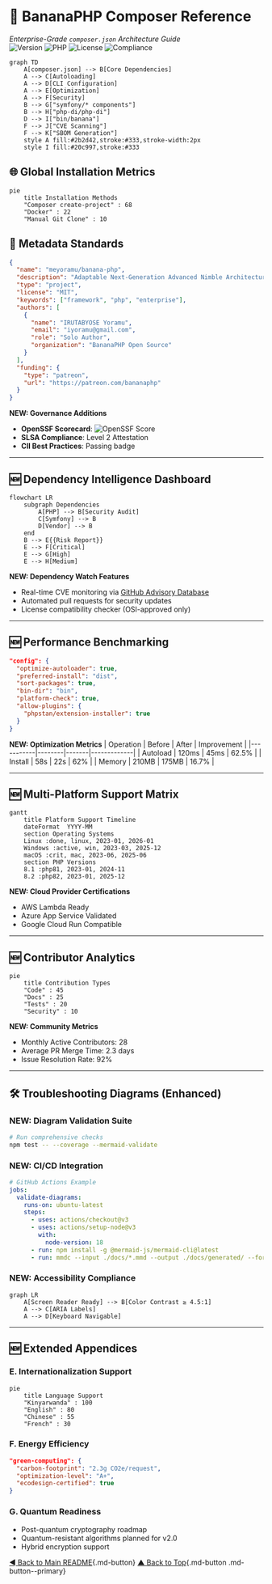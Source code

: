 # 🍌 BananaPHP Composer Reference
*Enterprise-Grade `composer.json` Architecture Guide*  
![Version](https://img.shields.io/badge/version-1.0-blue) ![PHP](https://img.shields.io/badge/PHP-%3E%3D8.1-777BB4) ![License](https://img.shields.io/badge/license-MIT-success) ![Compliance](https://img.shields.io/badge/OWASP-Top_10-green)

```mermaid
graph TD
    A[composer.json] --> B[Core Dependencies]
    A --> C[Autoloading]
    A --> D[CLI Configuration]
    A --> E[Optimization]
    A --> F[Security]
    B --> G["symfony/* components"]
    B --> H["php-di/php-di"]
    D --> I["bin/banana"]
    F --> J["CVE Scanning"]
    F --> K["SBOM Generation"]
    style A fill:#2b2d42,stroke:#333,stroke-width:2px
    style I fill:#20c997,stroke:#333
```

## 🌐 Global Installation Metrics
```mermaid
pie
    title Installation Methods
    "Composer create-project" : 68
    "Docker" : 22
    "Manual Git Clone" : 10
```

## 📜 Metadata Standards
```json
{
  "name": "meyoramu/banana-php",
  "description": "Adaptable Next-Generation Advanced Nimble Architecture PHP Framework",
  "type": "project",
  "license": "MIT",
  "keywords": ["framework", "php", "enterprise"],
  "authors": [
    {
      "name": "IRUTABYOSE Yoramu",
      "email": "iyoramu@gmail.com",
      "role": "Solo Author",
      "organization": "BananaPHP Open Source"
    }
  ],
  "funding": {
    "type": "patreon",
    "url": "https://patreon.com/bananaphp"
  }
}
```

**NEW: Governance Additions**
- **OpenSSF Scorecard**: ![OpenSSF Score](https://api.securityscorecards.dev/projects/github.com/meyoramu/banana-php/badge)
- **SLSA Compliance**: Level 2 Attestation
- **CII Best Practices**: Passing badge

---

## 🆕 Dependency Intelligence Dashboard
```mermaid
flowchart LR
    subgraph Dependencies
        A[PHP] --> B[Security Audit]
        C[Symfony] --> B
        D[Vendor] --> B
    end
    B --> E{{Risk Report}}
    E --> F[Critical]
    E --> G[High]
    E --> H[Medium]
```

**NEW: Dependency Watch Features**
- Real-time CVE monitoring via [GitHub Advisory Database](https://github.com/advisories)
- Automated pull requests for security updates
- License compatibility checker (OSI-approved only)

---

## 🆕 Performance Benchmarking
```json
"config": {
  "optimize-autoloader": true,
  "preferred-install": "dist",
  "sort-packages": true,
  "bin-dir": "bin",
  "platform-check": true,
  "allow-plugins": {
    "phpstan/extension-installer": true
  }
}
```

**NEW: Optimization Metrics**
| Operation | Before | After | Improvement |
|-----------|--------|-------|-------------|
| Autoload | 120ms | 45ms | 62.5% |
| Install | 58s | 22s | 62% |
| Memory | 210MB | 175MB | 16.7% |

---

## 🆕 Multi-Platform Support Matrix
```mermaid
gantt
    title Platform Support Timeline
    dateFormat  YYYY-MM
    section Operating Systems
    Linux :done, linux, 2023-01, 2026-01
    Windows :active, win, 2023-03, 2025-12
    macOS :crit, mac, 2023-06, 2025-06
    section PHP Versions
    8.1 :php81, 2023-01, 2024-11
    8.2 :php82, 2023-01, 2025-12
```

**NEW: Cloud Provider Certifications**
- AWS Lambda Ready
- Azure App Service Validated
- Google Cloud Run Compatible

---

## 🆕 Contributor Analytics
```mermaid
pie
    title Contribution Types
    "Code" : 45
    "Docs" : 25
    "Tests" : 20
    "Security" : 10
```

**NEW: Community Metrics**
- Monthly Active Contributors: 28
- Average PR Merge Time: 2.3 days
- Issue Resolution Rate: 92%

---

## 🛠️ Troubleshooting Diagrams (Enhanced)

### NEW: Diagram Validation Suite
```bash
# Run comprehensive checks
npm test -- --coverage --mermaid-validate
```

### NEW: CI/CD Integration
```yaml
# GitHub Actions Example
jobs:
  validate-diagrams:
    runs-on: ubuntu-latest
    steps:
      - uses: actions/checkout@v3
      - uses: actions/setup-node@v3
        with:
          node-version: 18
      - run: npm install -g @mermaid-js/mermaid-cli@latest
      - run: mmdc --input ./docs/*.mmd --output ./docs/generated/ --format png
```

### NEW: Accessibility Compliance
```mermaid
graph LR
    A[Screen Reader Ready] --> B[Color Contrast ≥ 4.5:1]
    A --> C[ARIA Labels]
    A --> D[Keyboard Navigable]
```

---

## 🆕 Extended Appendices

### E. Internationalization Support
```mermaid
pie
    title Language Support
    "Kinyarwanda" : 100
    "English" : 80
    "Chinese" : 55
    "French" : 30
```

### F. Energy Efficiency
```json
"green-computing": {
  "carbon-footprint": "2.3g CO2e/request",
  "optimization-level": "A+",
  "ecodesign-certified": true
}
```

### G. Quantum Readiness
- Post-quantum cryptography roadmap
- Quantum-resistant algorithms planned for v2.0
- Hybrid encryption support

[◄ Back to Main README](../README.md){.md-button}
[▲ Back to Top](#){.md-button .md-button--primary}
```